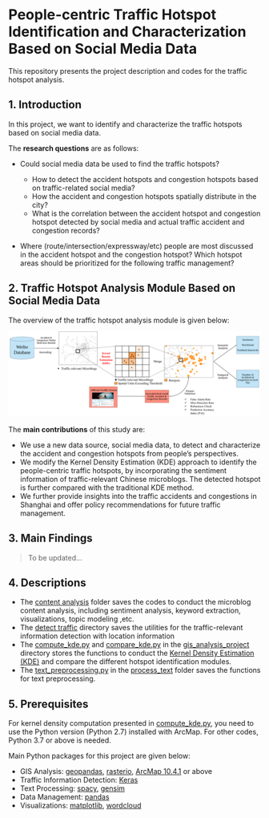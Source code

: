 # **People-centric Traffic Hotspot Identification and Characterization Based on Social Media Data**

This repository presents the project description and codes for the traffic hotspot analysis. 

## 1. Introduction

In this project, we want to identify and characterize the traffic hotspots based on social media data.

The **research questions** are as follows:

- Could social media data be used to find the traffic hotspots?
  - How to detect the accident hotspots and congestion hotspots based on traffic-related social media?
  - How the accident and congestion hotspots spatially distribute in the city?
  - What is the correlation between the accident hotspot and congestion hotspot detected by social media and actual traffic accident and congestion records?

- Where (route/intersection/expressway/etc) people are most discussed in the accident hotspot and the congestion hotspot? Which hotspot areas should be prioritized for the following traffic management?

## 2. Traffic Hotspot Analysis Module Based on Social Media Data

The overview of the traffic hotspot analysis module is given below:

![Traffic Hotspot Analysis Module](https://github.com/bright1993ff66/traffic_info_perception/blob/main/project_figures/traffic_hotspot_framework.png)

The **main contributions** of this study are:

- We use a new data source, social media data, to detect and characterize the accident and congestion hotspots from people’s perspectives. 
- We modify the Kernel Density Estimation (KDE) approach to identify the people-centric traffic hotspots, by incorporating the sentiment information of traffic-relevant Chinese microblogs. The detected hotspot is further compared with the traditional KDE method.
- We further provide insights into the traffic accidents and congestions in Shanghai and offer policy recommendations for future traffic management.

## 3. Main Findings

> To be updated...

## 4. Descriptions

- The [content analysis](https://github.com/bright1993ff66/traffic_info_perception/tree/main/content_analysis) folder saves the codes to conduct the microblog content analysis, including sentiment analysis, keyword extraction, visualizations, topic modeling ,etc.
- The [detect traffic](https://github.com/bright1993ff66/traffic_info_perception/tree/main/detect_traffic) directory saves the utilities for the traffic-relevant information detection with location information
- The [compute_kde.py](https://github.com/bright1993ff66/traffic_info_perception/blob/main/gis_analysis_project/compute_kde.py) and [compare_kde.py](https://github.com/bright1993ff66/traffic_info_perception/blob/main/gis_analysis_project/compare_kde.py) in the [gis_analysis_project](https://github.com/bright1993ff66/traffic_info_perception/tree/main/gis_analysis_project) directory stores the functions to conduct the [Kernel Density Estimation (KDE)](https://pro.arcgis.com/en/pro-app/latest/tool-reference/spatial-analyst/how-kernel-density-works.htm#:~:text=Kernel%20Density%20calculates%20the%20density,is%20fitted%20over%20each%20point.&text=The%20density%20at%20each%20output,overlay%20the%20raster%20cell%20center.) and compare the different hotspot identification modules.
- The [text_preprocessing.py](https://github.com/bright1993ff66/traffic_info_perception/blob/main/process_text/text_preprocessing.py) in the [process_text](https://github.com/bright1993ff66/traffic_info_perception/tree/main/process_text) folder saves the functions for text preprocessing.

## 5. Prerequisites

For kernel density computation presented in [compute_kde.py](https://github.com/bright1993ff66/traffic_info_perception/blob/main/gis_analysis_project/compute_kde.py), you need to use the Python version (Python 2.7) installed with ArcMap. For other codes, Python 3.7 or above is needed. 

Main Python packages for this project are given below:

- GIS Analysis: [geopandas](https://geopandas.org/index.html), [rasterio](https://rasterio.readthedocs.io/en/latest/), [ArcMap 10.4.1](https://desktop.arcgis.com/en/arcmap/10.4/get-started/setup/arcgis-desktop-quick-start-guide.htm) or above
- Traffic Information Detection: [Keras](https://keras.io/)
- Text Processing: [spacy](https://spacy.io/), [gensim](https://radimrehurek.com/gensim/)
- Data Management: [pandas](https://pandas.pydata.org/)
- Visualizations: [matplotlib](https://matplotlib.org/), [wordcloud](https://amueller.github.io/word_cloud/)

